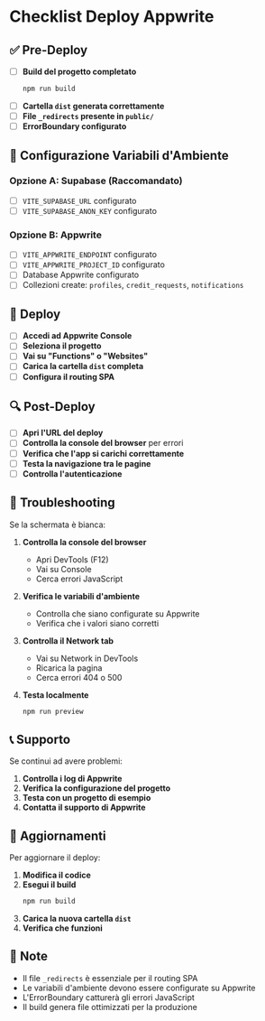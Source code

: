 # Checklist Deploy Appwrite

## ✅ Pre-Deploy

- [ ] **Build del progetto completato**
  ```bash
  npm run build
  ```
- [ ] **Cartella `dist` generata correttamente**
- [ ] **File `_redirects` presente in `public/`**
- [ ] **ErrorBoundary configurato**

## 🔧 Configurazione Variabili d'Ambiente

### Opzione A: Supabase (Raccomandato)
- [ ] `VITE_SUPABASE_URL` configurato
- [ ] `VITE_SUPABASE_ANON_KEY` configurato

### Opzione B: Appwrite
- [ ] `VITE_APPWRITE_ENDPOINT` configurato
- [ ] `VITE_APPWRITE_PROJECT_ID` configurato
- [ ] Database Appwrite configurato
- [ ] Collezioni create: `profiles`, `credit_requests`, `notifications`

## 🚀 Deploy

- [ ] **Accedi ad Appwrite Console**
- [ ] **Seleziona il progetto**
- [ ] **Vai su "Functions" o "Websites"**
- [ ] **Carica la cartella `dist` completa**
- [ ] **Configura il routing SPA**

## 🔍 Post-Deploy

- [ ] **Apri l'URL del deploy**
- [ ] **Controlla la console del browser** per errori
- [ ] **Verifica che l'app si carichi correttamente**
- [ ] **Testa la navigazione tra le pagine**
- [ ] **Controlla l'autenticazione**

## 🐛 Troubleshooting

Se la schermata è bianca:

1. **Controlla la console del browser**
   - Apri DevTools (F12)
   - Vai su Console
   - Cerca errori JavaScript

2. **Verifica le variabili d'ambiente**
   - Controlla che siano configurate su Appwrite
   - Verifica che i valori siano corretti

3. **Controlla il Network tab**
   - Vai su Network in DevTools
   - Ricarica la pagina
   - Cerca errori 404 o 500

4. **Testa localmente**
   ```bash
   npm run preview
   ```

## 📞 Supporto

Se continui ad avere problemi:

1. **Controlla i log di Appwrite**
2. **Verifica la configurazione del progetto**
3. **Testa con un progetto di esempio**
4. **Contatta il supporto di Appwrite**

## 🔄 Aggiornamenti

Per aggiornare il deploy:

1. **Modifica il codice**
2. **Esegui il build**
   ```bash
   npm run build
   ```
3. **Carica la nuova cartella `dist`**
4. **Verifica che funzioni**

## 📝 Note

- Il file `_redirects` è essenziale per il routing SPA
- Le variabili d'ambiente devono essere configurate su Appwrite
- L'ErrorBoundary catturerà gli errori JavaScript
- Il build genera file ottimizzati per la produzione 
